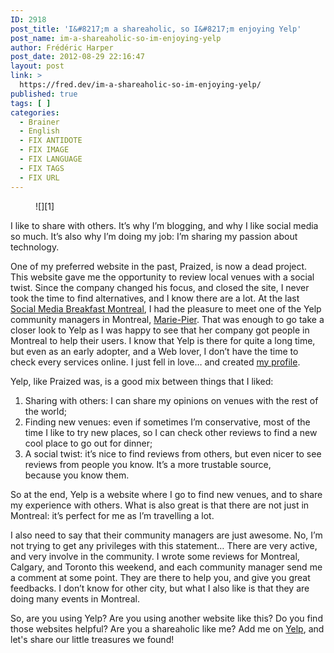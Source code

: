 ```yaml
---
ID: 2918
post_title: 'I&#8217;m a shareaholic, so I&#8217;m enjoying Yelp'
post_name: im-a-shareaholic-so-im-enjoying-yelp
author: Frédéric Harper
post_date: 2012-08-29 22:16:47
layout: post
link: >
  https://fred.dev/im-a-shareaholic-so-im-enjoying-yelp/
published: true
tags: [ ]
categories:
  - Brainer
  - English
  - FIX ANTIDOTE
  - FIX IMAGE
  - FIX LANGUAGE
  - FIX TAGS
  - FIX URL
---
```

<figure>![][1]</figure>
I like to share with others. It’s why I’m blogging, and why I like social media so much. It’s also why I’m doing my job: I’m sharing my passion about technology.

One of my preferred website in the past, Praized, is now a dead project.  This website gave me the opportunity to review local venues with a social twist. Since the company changed his focus, and closed the site, I never took the time to find alternatives, and I know there are a lot. At the last <a href="https://www.socialmediabreakfast.com/montreal/" target="_blank" rel="noopener noreferrer">Social Media Breakfast Montreal</a>, I had the pleasure to meet one of the Yelp community managers in Montreal, <a href="https://www.marie-pier.yelp.ca/" target="_blank" rel="noopener noreferrer">Marie-Pier</a>. That was enough to go take a closer look to Yelp as I was happy to see that her company got people in Montreal to help their users. I know that Yelp is there for quite a long time, but even as an early adopter, and a Web lover, I don’t have the time to check every services online. I just fell in love… and created <a href="https://fharper.yelp.ca/" target="_blank" rel="noopener noreferrer">my profile</a>.

Yelp, like Praized was, is a good mix between things that I liked:

1.  Sharing with others: I can share my opinions on venues with the rest of the world;
2.  Finding new venues: even if sometimes I’m conservative, most of the time I like to try new places, so I can check other reviews to find a new cool place to go out for dinner;
3.  A social twist: it’s nice to find reviews from others, but even nicer to see reviews from people you know. It’s a more trustable source, because you know them.

So at the end, Yelp is a website where I go to find new venues, and to share my experience with others. What is also great is that there are not just in Montreal: it’s perfect for me as I’m travelling a lot.

I also need to say that their community managers are just awesome. No, I’m not trying to get any privileges with this statement… There are very active, and very involve in the community. I wrote some reviews for Montreal, Calgary, and Toronto this weekend, and each community manager send me a comment at some point. They are there to help you, and give you great feedbacks. I don’t know for other city, but what I also like is that they are doing many events in Montreal.

So, are you using Yelp? Are you using another website like this? Do you find those websites helpful? Are you a shareaholic like me? Add me on <a href="https://fharper.yelp.ca" target="_blank" rel="noopener noreferrer">Yelp</a>, and let's share our little treasures we found!

 [1]: http://fred.dev/wp-content/uploads/2012/08/yelp.jpg "yelp"
